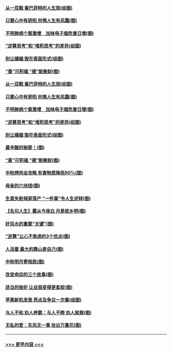#### [从一双鞋 看巴菲特的人生观(组图)](../pages/p8/907311.md?t=09150022) 
#### [只要心中有骄阳 何惧人生有风霜(图)](../pages/p8/907320.md?t=09150022) 
#### [不明肺病个案激增　加味电子烟危害日增(图)](../pages/p8/907307.md?t=09150022) 
#### [“逆算思考”和“堆积思考”的差异(组图)](../pages/p8/907229.md?t=09150022) 
#### [别让婚姻 毁在表面形式(组图)](../pages/p8/907118.md?t=09150022) 
#### [“善”可积福 “德”能聚财(图)](../pages/p8/906906.md?t=09150022) 
#### [从一双鞋 看巴菲特的人生观(组图)](../pages/p8/907311.md?t=09150022) 
#### [只要心中有骄阳 何惧人生有风霜(图)](../pages/p8/907320.md?t=09150022) 
#### [不明肺病个案激增　加味电子烟危害日增(图)](../pages/p8/907307.md?t=09150022) 
#### [“逆算思考”和“堆积思考”的差异(组图)](../pages/p8/907229.md?t=09150022) 
#### [别让婚姻 毁在表面形式(组图)](../pages/p8/907118.md?t=09150022) 
#### [最辛酸的秘密！(图)](../pages/p8/906327.md?t=09150022) 
#### [“善”可积福 “德”能聚财(图)](../pages/p8/906906.md?t=09150022) 
#### [中秋烤肉全攻略 有害物质降低90%(图)](../pages/p8/907227.md?t=09150022) 
#### [母亲的六块钱(图)](../pages/p8/907107.md?t=09150022) 
#### [生意失败倾家荡产 “一件事”令人生逆转(图)](../pages/p8/907101.md?t=09150022) 
#### [【名句人生】露从今夜白 月是故乡明(图)](../pages/p8/906558.md?t=09150022) 
#### [好风水的重要“关键”(图)](../pages/p8/907087.md?t=09150022) 
#### [“逆算”让心不焦虑的3个优点(图)](../pages/p8/907070.md?t=09150022) 
#### [人活着 最大的靠山是自己(图)](../pages/p8/906329.md?t=09150022) 
#### [中秋明月寄相思(图)](../pages/p8/906932.md?t=09150022) 
#### [改变命运的三个故事(图)](../pages/p8/906257.md?t=09150022) 
#### [适当的挫折 让自我变得更柔软(图)](../pages/p8/906984.md?t=09150022) 
#### [苹果新机发表 亮点及争议一次看(组图)](../pages/p8/906967.md?t=09150022) 
#### [与人不和 劝人养鹅；与人不睦 劝人架屋(图)](../pages/p8/906905.md?t=09150022) 
#### [无私的爱：东风无一事 妆出万重花(图)](../pages/p8/906862.md?t=09150022) 

----
#### [ >>> 更早内容 <<< ](../indexes/p8-earlier.md)
